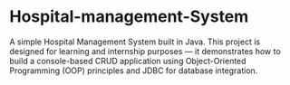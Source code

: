 # Hospital-management-System
A simple Hospital Management System built in Java. This project is designed for learning and internship purposes — it demonstrates how to build a console-based CRUD application using Object-Oriented Programming (OOP) principles and JDBC for database integration.
